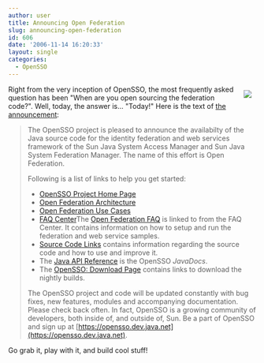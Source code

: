 ```yaml
---
author: user
title: Announcing Open Federation
slug: announcing-open-federation
id: 606
date: '2006-11-14 16:20:33'
layout: single
categories:
  - OpenSSO
---
```


[<span style="margin: 10px; float: right;">![](https://opensso.dev.java.net/images/openfed.gif)</span>](http://download.java.net/general/opensso/nightly/)

Right from the very inception of OpenSSO, the most frequently asked question has been "When are you open sourcing the federation code?". Well, today, the answer is... "Today!" Here is the text of [the announcement](https://opensso.dev.java.net/servlets/NewsItemView?newsItemID=4377):

> The OpenSSO project is pleased to announce the availabilty of the Java source code for the identity federation and web services framework of the Sun Java System Access Manager and Sun Java System Federation Manager. The name of this effort is Open Federation.
> 
> Following is a list of links to help you get started:
> 
> *   [OpenSSO Project Home Page](https://opensso.dev.java.net/)
> *   [Open Federation Architecture](https://opensso.dev.java.net/files/documents/3676/43872/openfed-arch.pdf)
> *   [Open Federation Use Cases](https://opensso.dev.java.net/files/documents/3676/43875/openfed_usecases.pdf)
> *   [FAQ Center](https://opensso.dev.java.net/public/about/faqcenter/index.html)The [Open Federation FAQ](https://opensso.dev.java.net/public/about/faqcenter/faqopenfederation.html) is linked to from the FAQ Center. It contains information on how to setup and run the federation and web service samples.
> *   [Source Code Links](https://opensso.dev.java.net/public/improve/index.html) contains information regarding the source code and how to use and improve it.
> *   The [Java API Reference](http://download.java.net/general/opensso/javadocs/public-api/) is the OpenSSO _JavaDocs_.
> *   The [OpenSSO: Download Page](http://download.java.net/general/opensso/nightly/) contains links to download the nightly builds.
> 
> The OpenSSO project and code will be updated constantly with bug fixes, new features, modules and accompanying documentation. Please check back often. In fact, OpenSSO is a growing community of developers, both inside of, and outside of, Sun. Be a part of OpenSSO and sign up at [https://opensso.dev.java.net](https://opensso.dev.java.net).

Go grab it, play with it, and build cool stuff!